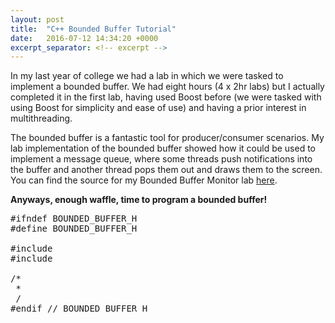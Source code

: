 ```yaml
---
layout: post
title:  "C++ Bounded Buffer Tutorial"
date:   2016-07-12 14:34:20 +0000
excerpt_separator: <!-- excerpt -->
---
```

<script type="text/javascript" src="{{ "/js/shBrushCpp.js" | prepend: site.baseurl }}"></script>In my last year of college we had a lab in which we were tasked to implement a bounded buffer. We had eight hours (4 x 2hr labs) but I actually completed it in the first lab, having used Boost before (we were tasked with using Boost for simplicity and ease of use) and having a prior interest in multithreading.

The bounded buffer is a fantastic tool for producer/consumer scenarios. My lab implementation of the bounded buffer showed how it could be used to implement a message queue, where some threads push notifications into the buffer and another thread pops them out and draws them to the screen. You can find the source for my Bounded Buffer Monitor lab [here][lab-repo].

__Anyways, enough waffle, time to program a bounded buffer!__

<pre class="brush: cpp;">
#ifndef BOUNDED_BUFFER_H
#define BOUNDED_BUFFER_H

#include <vector>
#include <condition_variable>

/*
 *
 /
#endif // BOUNDED_BUFFER_H
</pre>

[lab-repo]: https://github.com/AlexMeuer/BoundedBufferMonitor
